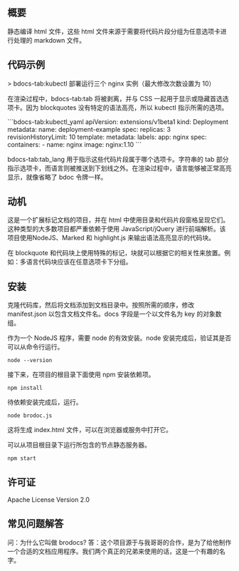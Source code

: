 <!--
## Synopsis
-->
## 概要

<!--
Static compilation of html from markdown including processing for grouping code snippets into arbitrary tabs.
-->
静态编译 html 文件，这些 html 文件来源于需要将代码片段分组为任意选项卡进行处理的 markdown 文件。

<!--
## Code Example
-->
## 代码示例

<!--
\> bdocs-tab:kubectl Deployment Config to run 3 nginx instances (max rollback set to 10 revisions).
-->
\> bdocs-tab:kubectl 部署运行三个 nginx 实例（最大修改次数设置为 10）

<!--
bdocs-tab:tab will be stripped during rendering and utilized to with CSS to show or hide the preferred tab. kubectl indicates the desired tab, since blockquotes have no specific syntax highlighting.
-->
在渲染过程中，bdocs-tab:tab 将被剥离，并与 CSS 一起用于显示或隐藏首选选项卡。因为 blockquotes 没有特定的语法高亮，所以 kubectl 指示所需的选项。

\`\`\`bdocs-tab:kubectl_yaml
apiVersion: extensions/v1beta1
kind: Deployment
metadata:
  name: deployment-example
spec:
  replicas: 3
  revisionHistoryLimit: 10
  template:
    metadata:
      labels:
        app: nginx
    spec:
      containers:
      - name: nginx
        image: nginx:1.10
\`\`\`

<!--
bdocs-tab:tab_lang will be used to indicate which tab these code snippets belong to. The tab section of the string indicates the tab, while, the language is pushed beyond the underscore. During rendering, the language will be properly highlighted as if the bdoc token was omitted.
-->
bdocs-tab:tab_lang 用于指示这些代码片段属于哪个选项卡。字符串的 tab 部分指示选项卡，而语言则被推送到下划线之外。在渲染过程中，语言能够被正常高亮显示，就像省略了 bdoc 令牌一样。

<!--
## Motivation
-->
## 动机

<!--
This is a project to extend markdown documents and render them in html with a table of contents and code snippet pane. Most projects of this variety lean heavily on front end parsing with JavaScript/jQuery. This project uses NodeJS, Marked, and highlight.js to output syntax highlighted code blocks.
-->
这是一个扩展标记文档的项目，并在 html 中使用目录和代码片段窗格呈现它们。这种类型的大多数项目都严重依赖于使用 JavaScript/jQuery 进行前端解析。该项目使用NodeJS、Marked 和 highlight.js 来输出语法高亮显示的代码块。

<!--
With specific tokens on blockquotes and code blocks, the chunks can be placed according to their relevance. Ex: Multiple language code blocks that should be grouped under an arbitrary tab.
-->
在 blockquote 和代码块上使用特殊的标记，块就可以根据它的相关性来放置。例如：多语言代码块应该在任意选项卡下分组。

<!--
## Installation
-->
## 安装

<!--
Clone the repository, then add documents into documents directory. Modify the manifest.json to contain the document filenames in the order desired. The docs field is an array of objects with a filename key.
-->
克隆代码库，然后将文档添加到文档目录中。按照所需的顺序，修改 manifest.json 以包含文档文件名。docs 字段是一个以文件名为 key 的对象数组。

<!--
As a NodeJS program, a valid installation of node is required. Once node is installed, verify it can be run from command line.
-->
作为一个 NodeJS 程序，需要 node 的有效安装。node 安装完成后，验证其是否可以从命令行运行。
```
node --version
```
<!--
Next, depedencies need to be installed via npm from the root of the project directory.
-->
接下来，在项目的根目录下面使用 npm 安装依赖项。
```
npm install
```

<!--
Once dependencies are installed, run
-->
待依赖安装完成后，运行。
```
node brodoc.js
```

<!--
This will generate the index.html file, which can be opened in a browser or served.
-->
这将生成 index.html 文件，可以在浏览器或服务中打开它。

<!--
The included node-static server can be run from the project root via
-->
可以从项目根目录下运行所包含的节点静态服务器。
```
npm start
```

<!--
## License
-->
## 许可证

Apache License Version 2.0

<!--
## FAQ
-->
## 常见问题解答

<!--
Q: Why is it named brodocs?
A: This project was born out of a collaboration with my brother to create a suitable docs app for his purposes. It was a fun name for the the two of us to use as actual brothers.
-->
问：为什么它叫做 brodocs?
答：这个项目源于与我哥哥的合作，是为了给他制作一个合适的文档应用程序。我们两个真正的兄弟来使用的话，这是一个有趣的名字。